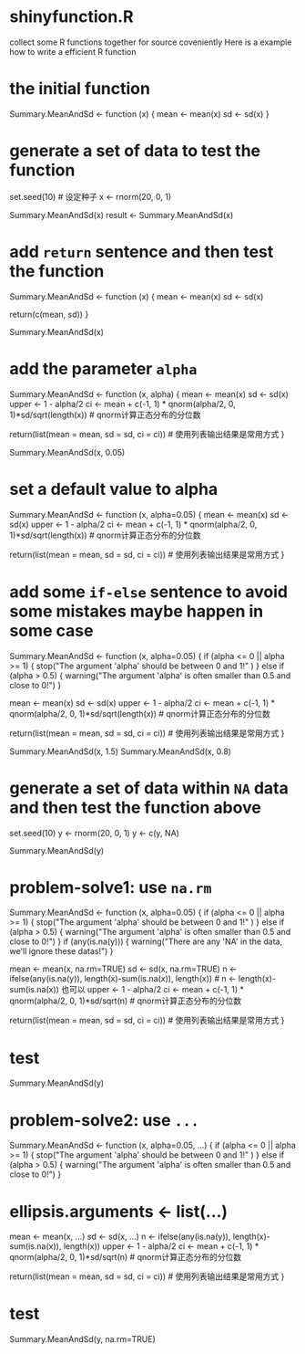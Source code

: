 # shinyfunction.R
collect some R functions together for source  coveniently
Here is a example how to write a efficient R function 
# the initial function
Summary.MeanAndSd <- function (x) {
  mean <- mean(x)
  sd <- sd(x)
}

# generate a set of data to test the function
set.seed(10)  # 设定种子
x <- rnorm(20, 0, 1)

Summary.MeanAndSd(x)
result <- Summary.MeanAndSd(x)

# add `return` sentence and then test the function
Summary.MeanAndSd <- function (x) {
  mean <- mean(x)
  sd <- sd(x)
  
  return(c(mean, sd))
}

Summary.MeanAndSd(x)

# add the parameter `alpha`
Summary.MeanAndSd <- function (x, alpha) {
  mean <- mean(x)
  sd <- sd(x)
  upper <- 1 - alpha/2
  ci <- mean + c(-1, 1) * qnorm(alpha/2, 0, 1)*sd/sqrt(length(x)) # qnorm计算正态分布的分位数
  
  return(list(mean = mean, sd = sd, ci = ci)) # 使用列表输出结果是常用方式
}

Summary.MeanAndSd(x, 0.05)

# set a default value to alpha
Summary.MeanAndSd <- function (x, alpha=0.05) {
  mean <- mean(x)
  sd <- sd(x)
  upper <- 1 - alpha/2
  ci <- mean + c(-1, 1) * qnorm(alpha/2, 0, 1)*sd/sqrt(length(x)) # qnorm计算正态分布的分位数
  
  return(list(mean = mean, sd = sd, ci = ci)) # 使用列表输出结果是常用方式
}

# add some `if-else` sentence to avoid some mistakes maybe happen in some case
Summary.MeanAndSd <- function (x, alpha=0.05) {
  if (alpha <= 0 || alpha >= 1) {
    stop("The argument 'alpha' should be between 0 and 1!" )
  } else if (alpha > 0.5) {
    warning("The argument 'alpha' is often smaller than 0.5 and  close to 0!")
  }
  
  mean <- mean(x)
  sd <- sd(x)
  upper <- 1 - alpha/2
  ci <- mean + c(-1, 1) * qnorm(alpha/2, 0, 1)*sd/sqrt(length(x)) # qnorm计算正态分布的分位数
  
  return(list(mean = mean, sd = sd, ci = ci)) # 使用列表输出结果是常用方式
}

Summary.MeanAndSd(x, 1.5)
Summary.MeanAndSd(x, 0.8)

# generate a set of data within `NA` data and then test the function above
set.seed(10)
y <- rnorm(20, 0, 1)
y <- c(y, NA)

Summary.MeanAndSd(y)

# problem-solve1: use `na.rm`
Summary.MeanAndSd <- function (x, alpha=0.05) {
  if (alpha <= 0 || alpha >= 1) {
    stop("The argument 'alpha' should be between 0 and 1!" )
  } else if (alpha > 0.5) {
    warning("The argument 'alpha' is often smaller than 0.5 and  close to 0!")
  }
  if (any(is.na(y))) {
    warning("There are any 'NA' in the data, we'll ignore these datas!")
  }
  
  mean <- mean(x, na.rm=TRUE)
  sd <- sd(x, na.rm=TRUE)
  n <- ifelse(any(is.na(y)), length(x)-sum(is.na(x)), length(x)) # n <- length(x)-sum(is.na(x)) 也可以
  upper <- 1 - alpha/2
  ci <- mean + c(-1, 1) * qnorm(alpha/2, 0, 1)*sd/sqrt(n) # qnorm计算正态分布的分位数
  
  return(list(mean = mean, sd = sd, ci = ci)) # 使用列表输出结果是常用方式
}

# test
Summary.MeanAndSd(y)

# problem-solve2: use `...`
Summary.MeanAndSd <- function (x, alpha=0.05, ...) {
  if (alpha <= 0 || alpha >= 1) {
    stop("The argument 'alpha' should be between 0 and 1!" )
  } else if (alpha > 0.5) {
    warning("The argument 'alpha' is often smaller than 0.5 and  close to 0!")
  }
  # ellipsis.arguments <- list(...)
  
  mean <- mean(x, ...)
  sd <- sd(x, ...)
  n <- ifelse(any(is.na(y)), length(x)-sum(is.na(x)), length(x))
  upper <- 1 - alpha/2
  ci <- mean + c(-1, 1) * qnorm(alpha/2, 0, 1)*sd/sqrt(n) # qnorm计算正态分布的分位数
  
  return(list(mean = mean, sd = sd, ci = ci)) # 使用列表输出结果是常用方式
}

# test
Summary.MeanAndSd(y, na.rm=TRUE)
